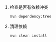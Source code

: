 1. 检查是否有依赖冲突

   ```sh
   mvn dependency:tree
   ```

2. 清理依赖

   ```
   mvn clean install
   ```

   